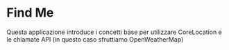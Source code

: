 # Find Me

Questa applicazione introduce i concetti base per utilizzare CoreLocation e le chiamate API (in questo caso sfruttiamo OpenWeatherMap)